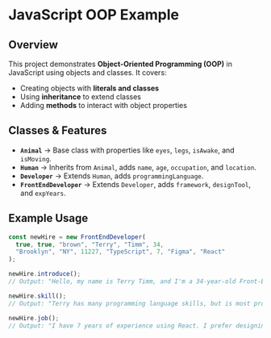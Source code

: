# JavaScript OOP Example  

## Overview  
This project demonstrates **Object-Oriented Programming (OOP)** in JavaScript using objects and classes. It covers:  
- Creating objects with **literals and classes**  
- Using **inheritance** to extend classes  
- Adding **methods** to interact with object properties  

## Classes & Features  
- **`Animal`** → Base class with properties like `eyes`, `legs`, `isAwake`, and `isMoving`.  
- **`Human`** → Inherits from `Animal`, adds `name`, `age`, `occupation`, and `location`.  
- **`Developer`** → Extends `Human`, adds `programmingLanguage`.  
- **`FrontEndDeveloper`** → Extends `Developer`, adds `framework`, `designTool`, and `expYears`.  

## Example Usage  
```javascript
const newHire = new FrontEndDeveloper(
  true, true, "brown", "Terry", "Timm", 34, 
  "Brooklyn", "NY", 11227, "TypeScript", 7, "Figma", "React"
);

newHire.introduce();  
// Output: "Hello, my name is Terry Timm, and I'm a 34-year-old Front-End Developer from Brooklyn, NY!"

newHire.skill();  
// Output: "Terry has many programming language skills, but is most proficient in TypeScript."

newHire.job();  
// Output: "I have 7 years of experience using React. I prefer designing with Figma mostly."
